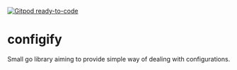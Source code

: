 [![Gitpod ready-to-code](https://img.shields.io/badge/Gitpod-ready--to--code-blue?logo=gitpod)](https://gitpod.io/#https://github.com/nil-labs/configify)

# configify
Small go library aiming to provide simple way of dealing with configurations. 
